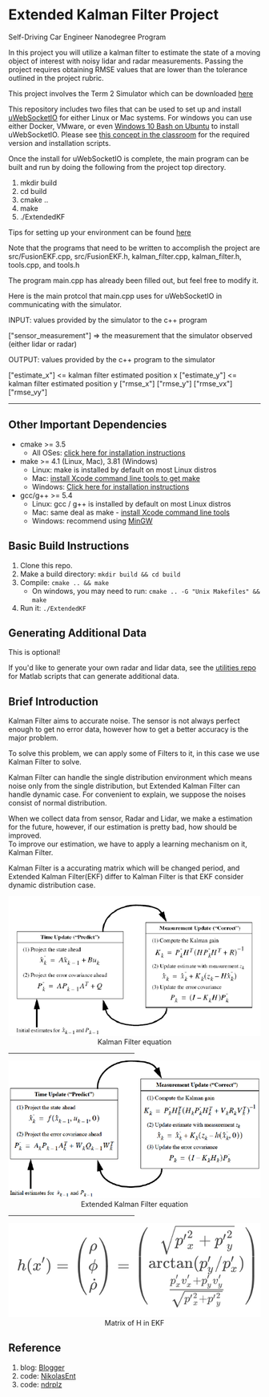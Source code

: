 # Extended Kalman Filter Project
Self-Driving Car Engineer Nanodegree Program

In this project you will utilize a kalman filter to estimate the state of a moving object of interest with noisy lidar and radar measurements. Passing the project requires obtaining RMSE values that are lower than the tolerance outlined in the project rubric. 

This project involves the Term 2 Simulator which can be downloaded [here](https://github.com/udacity/self-driving-car-sim/releases)

This repository includes two files that can be used to set up and install [uWebSocketIO](https://github.com/uWebSockets/uWebSockets) for either Linux or Mac systems. For windows you can use either Docker, VMware, or even [Windows 10 Bash on Ubuntu](https://www.howtogeek.com/249966/how-to-install-and-use-the-linux-bash-shell-on-windows-10/) to install uWebSocketIO. Please see [this concept in the classroom](https://classroom.udacity.com/nanodegrees/nd013/parts/40f38239-66b6-46ec-ae68-03afd8a601c8/modules/0949fca6-b379-42af-a919-ee50aa304e6a/lessons/f758c44c-5e40-4e01-93b5-1a82aa4e044f/concepts/16cf4a78-4fc7-49e1-8621-3450ca938b77) for the required version and installation scripts.

Once the install for uWebSocketIO is complete, the main program can be built and run by doing the following from the project top directory.

1. mkdir build
2. cd build
3. cmake ..
4. make
5. ./ExtendedKF

Tips for setting up your environment can be found [here](https://classroom.udacity.com/nanodegrees/nd013/parts/40f38239-66b6-46ec-ae68-03afd8a601c8/modules/0949fca6-b379-42af-a919-ee50aa304e6a/lessons/f758c44c-5e40-4e01-93b5-1a82aa4e044f/concepts/23d376c7-0195-4276-bdf0-e02f1f3c665d)

Note that the programs that need to be written to accomplish the project are src/FusionEKF.cpp, src/FusionEKF.h, kalman_filter.cpp, kalman_filter.h, tools.cpp, and tools.h

The program main.cpp has already been filled out, but feel free to modify it.

Here is the main protcol that main.cpp uses for uWebSocketIO in communicating with the simulator.


INPUT: values provided by the simulator to the c++ program

["sensor_measurement"] => the measurement that the simulator observed (either lidar or radar)


OUTPUT: values provided by the c++ program to the simulator

["estimate_x"] <= kalman filter estimated position x
["estimate_y"] <= kalman filter estimated position y
["rmse_x"]
["rmse_y"]
["rmse_vx"]
["rmse_vy"]

---

## Other Important Dependencies

* cmake >= 3.5
  * All OSes: [click here for installation instructions](https://cmake.org/install/)
* make >= 4.1 (Linux, Mac), 3.81 (Windows)
  * Linux: make is installed by default on most Linux distros
  * Mac: [install Xcode command line tools to get make](https://developer.apple.com/xcode/features/)
  * Windows: [Click here for installation instructions](http://gnuwin32.sourceforge.net/packages/make.htm)
* gcc/g++ >= 5.4
  * Linux: gcc / g++ is installed by default on most Linux distros
  * Mac: same deal as make - [install Xcode command line tools](https://developer.apple.com/xcode/features/)
  * Windows: recommend using [MinGW](http://www.mingw.org/)

## Basic Build Instructions

1. Clone this repo.
2. Make a build directory: `mkdir build && cd build`
3. Compile: `cmake .. && make` 
   * On windows, you may need to run: `cmake .. -G "Unix Makefiles" && make`
4. Run it: `./ExtendedKF `

## Generating Additional Data

This is optional!

If you'd like to generate your own radar and lidar data, see the
[utilities repo](https://github.com/udacity/CarND-Mercedes-SF-Utilities) for
Matlab scripts that can generate additional data.


## Brief Introduction
Kalman Filter aims to accurate noise. The sensor is not always perfect enough to get no error data, however how to get a better accuracy is the major problem.<br/>

To solve this problem, we can apply some of Filters to it, in this case we use Kalman Filter to solve.<br/>

Kalman Filter can handle the single distribution environment which means noise only from the single distribution, but Extended Kalman Filter can handle dynamic case.
For convenient to explain, we suppose the noises consist of normal distribution.<br/>

When we collect data from sensor, Radar and Lidar, we make a estimation for the future, however, if our estimation is pretty bad, how should be improved.<br/>
To improve our estimation, we have to apply a learning mechanism on it, Kalman Filter.<br/>

Kalman Filter is a accurating matrix which will be changed period, and Extended Kalman Filter(EKF) differ to Kalman Filter is that EKF consider dynamic distribution case.
<p align='center'>
<img src='./output_img/equation_kf.png' /><br/>
Kalman Filter equation
</p>

<hr style='width:50%;'/>

<p align='center'>
<img src='./output_img/equation_ekf.png' /><br/>
Extended Kalman Filter equation
</p>

<hr style='width:50%;'/>

<p align='center'>
<img src='./output_img/matrix_measurement.png' /><br/>
Matrix of H in EKF
</p>

## Reference
1. blog: [Blogger](https://medium.com/intro-to-artificial-intelligence/extended-kalman-filter-simplified-udacitys-self-driving-car-nanodegree-46d952fce7a3)
2. code: [NikolasEnt](https://github.com/NikolasEnt/Extended-Kalman-Filter)
3. code: [ndrplz](https://github.com/ndrplz/self-driving-car/tree/master/project_6_extended_kalman_filter)


